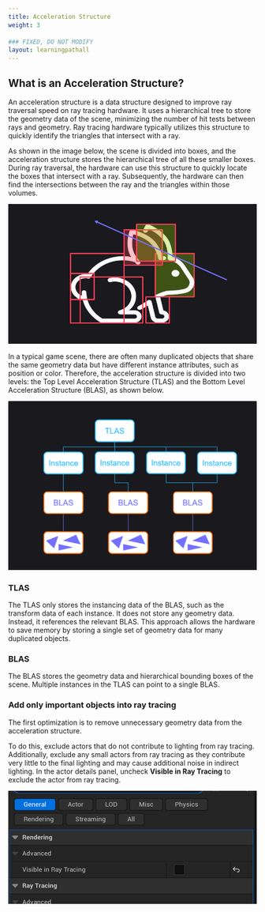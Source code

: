 ```yaml
---
title: Acceleration Structure
weight: 3

### FIXED, DO NOT MODIFY
layout: learningpathall
---
```


## What is an Acceleration Structure?

An acceleration structure is a data structure designed to improve ray traversal speed on ray tracing hardware. It uses a hierarchical tree to store the geometry data of the scene, minimizing the number of hit tests between rays and geometry. Ray tracing hardware typically utilizes this structure to quickly identify the triangles that intersect with a ray.

As shown in the image below, the scene is divided into boxes, and the acceleration structure stores the hierarchical tree of all these smaller boxes. During ray traversal, the hardware can use this structure to quickly locate the boxes that intersect with a ray. Subsequently, the hardware can then find the intersections between the ray and the triangles within those volumes.

![](images/as2.png "Figure1. The acceleration structure used to represent a scene.")


In a typical game scene, there are often many duplicated objects that share the same geometry data but have different instance attributes, such as position or color. Therefore, the acceleration structure is divided into two levels: the Top Level Acceleration Structure (TLAS) and the Bottom Level Acceleration Structure (BLAS), as shown below.

![](images/as.png "Figure2. The acceleration structure tree.")

### TLAS 
The TLAS only stores the instancing data of the BLAS, such as the transform data of each instance. It does not store any geometry data. Instead, it references the relevant BLAS. This approach allows the hardware to save memory by storing a single set of geometry data for many duplicated objects.


### BLAS
The BLAS stores the geometry data and hierarchical bounding boxes of the scene. Multiple instances in the TLAS can point to a single BLAS.

### Add only important objects into ray tracing
The first optimization is to remove unnecessary geometry data from the acceleration structure.

To do this, exclude actors that do not contribute to lighting from ray tracing. Additionally, exclude any small actors from ray tracing as they contribute very little to the final lighting and may cause additional noise in indirect lighting. In the actor details panel, uncheck **Visible in Ray Tracing** to exclude the actor from ray tracing.

![](images/add_object.png)


